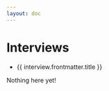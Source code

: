 ```yaml
---
layout: doc
---
```


<script setup>
  import {data as interviews} from './interviews/interview.data';
  import { withBase } from 'vitepress';
</script>

# Interviews

<ul v-if="interviews.length > 0">
  <li v-for="interview of interviws">
    <a :href="withBase(interview.url)">{{ interview.frontmatter.title }}</a>
  </li>
</ul>
<p v-else>
  Nothing here yet!
</p>